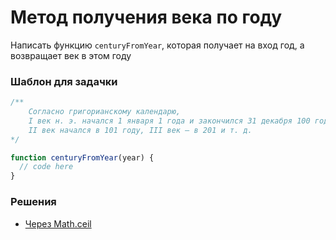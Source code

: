 # Метод получения века по году

Написать функцию `centuryFromYear`, которая получает на вход год, а возвращает век в этом году

### Шаблон для задачки

```js
/**
    Согласно григорианскому календарю,
    I век н. э. начался 1 января 1 года и закончился 31 декабря 100 года.
    II век начался в 101 году, III век — в 201 и т. д.
*/

function centuryFromYear(year) {
  // code here
}
```

### Решения

- [Через Math.ceil](./centuryFromYear.ts)
